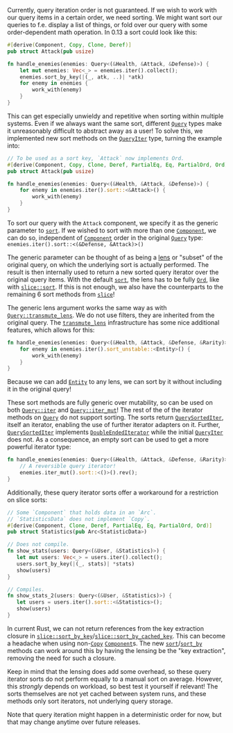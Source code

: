Currently, query iteration order is not guaranteed. If we wish to work with our query items in a certain order, we need sorting.
We might want sort our queries to f.e. display a list of things, or fold over our query with some order-dependent math operation.
In 0.13 a sort could look like this:

```rust
#[derive(Component, Copy, Clone, Deref)]
pub struct Attack(pub usize)

fn handle_enemies(enemies: Query<(&Health, &Attack, &Defense)>) {
    let mut enemies: Vec<_> = enemies.iter().collect();
    enemies.sort_by_key(|(_, atk, ..)| *atk)
    for enemy in enemies {
        work_with(enemy)
    }
}
```

This can get especially unwieldy and repetitive when sorting within multiple systems.
Even if we always want the same sort, different [`Query`] types make it unreasonably difficult to abstract away as a user!
To solve this, we implemented new sort methods on the [`QueryIter`] type, turning the example into:

```rust
// To be used as a sort key, `Attack` now implements Ord.
#[derive(Component, Copy, Clone, Deref, PartialEq, Eq, PartialOrd, Ord)]
pub struct Attack(pub usize)

fn handle_enemies(enemies: Query<(&Health, &Attack, &Defense)>) {
    for enemy in enemies.iter().sort::<&Attack>() {
        work_with(enemy)
    }
}
```

To sort our query with the `Attack` component, we specify it as the generic parameter to [`sort`].
If we wished to sort with more than one [`Component`], we can do so, independent of [`Component`] order in the original [`Query`] type: `enemies.iter().sort::<(&Defense, &Attack)>()`

The generic parameter can be thought of as being a [lens] or "subset" of the original query, on which the underlying sort is actually performed. The result is then internally used to return a new sorted query iterator over the original query items.
With the default [`sort`], the lens has to be fully [`Ord`], like with [`slice::sort`].
If this is not enough, we also have the counterparts to the remaining 6 sort methods from [`slice`]!

The generic lens argument works the same way as with [`Query::transmute_lens`]. We do not use filters, they are inherited from the original query.
The [`transmute_lens`] infrastructure has some nice additional features, which allows for this:

```rust
fn handle_enemies(enemies: Query<(&Health, &Attack, &Defense, &Rarity)>) {
    for enemy in enemies.iter().sort_unstable::<Entity>() {
        work_with(enemy)
    }
}
```

Because we can add [`Entity`] to any lens, we can sort by it without including it in the original query!

These sort methods are fully generic over mutability, so can be used on both [`Query::iter`] and [`Query::iter_mut`]! The rest of the of the iterator methods on [`Query`] do not support sorting.
The sorts return [`QuerySortedIter`], itself an iterator, enabling the use of further iterator adapters on it.
Further, [`QuerySortedIter`] implements [`DoubleEndedIterator`] while the initial [`QueryIter`] does not. As a consequence, an empty sort can be used to get a more powerful iterator type:

```rust
fn handle_enemies(enemies: Query<(&Health, &Attack, &Defense, &Rarity)>) {
    // A reversible query iterator!
    enemies.iter_mut().sort::<()>().rev();
}
```

Additionally, these query iterator sorts offer a workaround for a restriction on slice sorts:

```rust
// Some `Component` that holds data in an `Arc`.
// `StatisticsData` does not implement `Copy`.
#[derive(Component, Clone, Deref, PartialEq, Eq, PartialOrd, Ord)]
pub struct Statistics(pub Arc<StatisticData>)

// Does not compile.
fn show_stats(users: Query<(&User, &Statistics)>) {
   let mut users: Vec<_> = users.iter().collect();
   users.sort_by_key(|(_, stats)| *stats)
   show(users)
}

// Compiles.
fn show_stats_2(users: Query<(&User, &Statistics)>) {
   let users = users.iter().sort::<&Statistics>();
   show(users)
}
```

In current Rust, we can not return references from the key extraction closure in [`slice::sort_by_key`]/[`slice::sort_by_cached_key`].
This can become a headache when using non-[`Copy`] [`Component`]s.
The new [`sort`]/[`sort_by`] methods can work around this by having the lensing be the "key extraction", removing the need for such a closure.

Keep in mind that the lensing does add some overhead, so these query iterator sorts do not perform equally to a manual sort on average. However, this *strongly* depends on workload, so best test it yourself if relevant!
The sorts themselves are not yet cached between system runs, and these methods only sort iterators, not underlying query storage.

Note that query iteration might happen in a deterministic order for now, but that may change anytime over future releases.

[`Query`]: https://dev-docs.bevyengine.org/bevy/ecs/prelude/struct.Query.html
[`QueryIter`]: https://dev-docs.bevyengine.org/bevy/ecs/query/struct.QueryIter.html
[`sort`]: https://dev-docs.bevyengine.org/bevy/ecs/query/struct.QueryIter.html?search=Component#method.sort
[`Component`]: https://dev-docs.bevyengine.org/bevy/ecs/component/trait.Component.html
[lens]: https://dev-docs.bevyengine.org/bevy/ecs/prelude/struct.Query.html#method.transmute_lens
[`Ord`]: https://doc.rust-lang.org/stable/std/cmp/trait.Ord.html
[`slice::sort`]: https://doc.rust-lang.org/nightly/std/primitive.slice.html#method.sort
[`slice`]: https://doc.rust-lang.org/nightly/std/primitive.slice.html
[`Query::transmute_lens`]: https://dev-docs.bevyengine.org/bevy/ecs/prelude/struct.Query.html#method.transmute_lens
[`transmute_lens`]: https://dev-docs.bevyengine.org/bevy/ecs/prelude/struct.Query.html#method.transmute_lens
[`Entity`]: https://dev-docs.bevyengine.org/bevy/ecs/prelude/struct.Entity.html
[`Query::iter`]: https://dev-docs.bevyengine.org/bevy/ecs/prelude/struct.Query.html#method.iter
[`Query::iter_mut`]: https://dev-docs.bevyengine.org/bevy/ecs/prelude/struct.Query.html#method.iter_mut
[`QuerySortedIter`]: https://dev-docs.bevyengine.org/bevy/ecs/query/struct.QuerySortedIter.html
[`DoubleEndedIterator`]: https://doc.rust-lang.org/nightly/core/iter/trait.DoubleEndedIterator.html
[`slice::sort_by_key`]: https://doc.rust-lang.org/stable/std/primitive.slice.html#method.sort_by_key
[`slice::sort_by_cached_key`]: https://doc.rust-lang.org/stable/std/primitive.slice.html#method.sort_by_cached_key
[`Copy`]: https://doc.rust-lang.org/nightly/core/marker/trait.Copy.html
[`sort_by`]: https://dev-docs.bevyengine.org/bevy/ecs/query/struct.QueryIter.html?search=Component#method.sort_by
